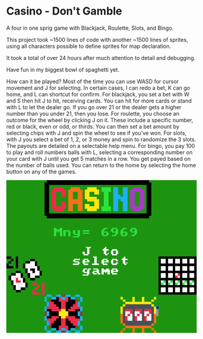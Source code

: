 # Casino - Don't Gamble
A four in one sprig game with Blackjack, Roulette, Slots, and Bingo.

This project took ~1500 lines of code with another ~1500 lines of sprites, using all characters possible to define sprites for map declaration.

It took a total of over 24 hours after much attention to detail and debugging.

Have fun in my biggest bowl of spaghetti yet.

How can it be played?
Most of the time you can use WASD for cursor movement and J for selecting. In certain cases, I can redo a bet, K can go home, and L can shortcut for confirm.
For blackjack, you set a bet with W and S then hit J to hit, receiving cards. You can hit for more cards or stand with L to let the dealer go. If you go over 21 or the dealer gets a higher number than you under 21, then you lose.
For roulette, you choose an outcome for the wheel by clicking J on it. These include a specific number, red or black, even or odd, or thirds. You can then set a bet amount by selecting chips with J and spin the wheel to see if you've won.
For slots, with J you select a bet of 1, 2, or 3 money and spin to randomize the 3 slots. The payouts are detailed on a selectable help menu.
For bingo, you pay 100 to play and roll numbers balls with L, selecting a corresponding number on your card with J until you get 5 matches in a row. You get payed based on the number of balls used.
You can return to the home by selecting the home button on any of the games.

![Alt text](Casino_-_Don't_Gamble.png)